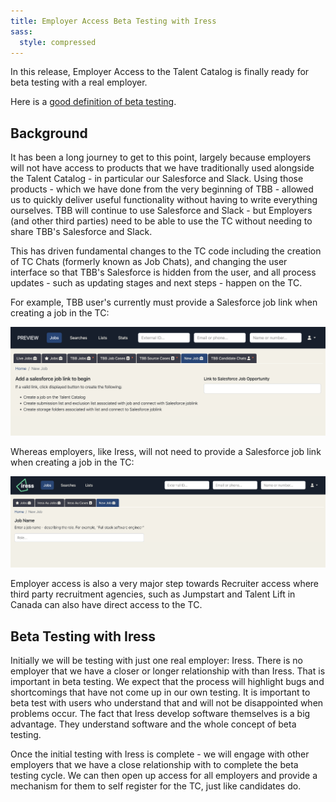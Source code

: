 ```yaml
---
title: Employer Access Beta Testing with Iress
sass:
  style: compressed
---
```


In this release, Employer Access to the Talent Catalog is finally ready for beta testing with a real 
employer.

Here is a [good definition of beta testing](https://www.productplan.com/glossary/beta-test/).


## Background

It has been a long journey to get to this point, largely because employers will not have access to 
products that we have traditionally used alongside the Talent Catalog - in particular our Salesforce 
and Slack. Using those products - which we have done from the very beginning of TBB - allowed us to 
quickly deliver useful functionality without having to write everything ourselves. TBB will continue 
to use Salesforce and Slack - but Employers (and other third parties) need to be able to use the TC 
without needing to share TBB's Salesforce and Slack. 

This has driven fundamental changes to the TC code including the creation of TC Chats (formerly 
known as Job Chats), and changing the user interface so that TBB's Salesforce is hidden from the user, 
and all process updates - such as updating stages and next steps - happen on the TC.

For example, TBB user's currently must provide a Salesforce job link when creating a job in the TC:

<div class="card-image-container">
  <img src="./../assets/images/v222/TbbNewJobScreen.png" 
        alt="TBB New Job Screen" class="card-image">
</div>

Whereas employers, like Iress, will not need to provide a Salesforce job link when creating a job 
in the TC:

<div class="card-image-container">
  <img src="./../assets/images/v222/EmployerAccessNewJobScreenIressLogo.png" 
        alt="Employer access New Job screen (Iress)" class="card-image">
</div>

Employer access is also a very major step towards Recruiter access where third party recruitment 
agencies, such as Jumpstart and Talent Lift in Canada can also have direct access to the TC.


## Beta Testing with Iress

Initially we will be testing with just one real employer: Iress. There is no employer that we have 
a closer or longer relationship with than Iress. That is important in beta testing. We expect that 
the process will highlight bugs and shortcomings that have not come up in our own testing. It is 
important to beta test with users who understand that and will not be disappointed when problems 
occur. The fact that Iress develop software themselves is a big advantage. They understand software 
and the whole concept of beta testing.

Once the initial testing with Iress is complete - we will engage with other employers that we have 
a close relationship with to complete the beta testing cycle. We can then open up access for all
employers and provide a mechanism for them to self register for the TC, just like candidates do.


